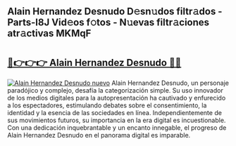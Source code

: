 ## Alain Hernandez Desnudo D𝚎sn𝚞dos filtr𝚊dos - Parts-I8J Vid𝚎os f𝚘tos - N𝚞evas filtr𝚊ciones atr𝚊ctivas MKMqF

# <h2><a href="http://mb2k6m.tromn.icu/?c=Alain+Hernandez+Desnudo">🔗👉👉👉 Alain Hernandez Desnudo 🔗🔗</a></h2>

[![Alain Hernandez Desnudo nuevo](https://i.imgur.com/pEAQMta.gif)](http://mb2k6m.tromn.icu/?c=Alain+Hernandez+Desnudo)
Alain Hernandez Desnudo, un personaje paradójico y complejo, desafía la categorización simple. Su uso innovador de los medios digitales para la autopresentación ha cautivado y enfurecido a los espectadores, estimulando debates sobre el consentimiento, la identidad y la esencia de las sociedades en línea. Independientemente de sus movimientos futuros, su importancia en la era digital es incuestionable. Con una dedicación inquebrantable y un encanto innegable, el progreso de Alain Hernandez Desnudo en el panorama digital es imparable.
